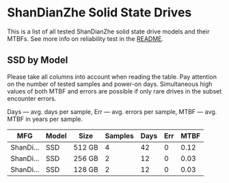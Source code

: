 ShanDianZhe Solid State Drives
==============================

This is a list of all tested ShanDianZhe solid state drive models and their MTBFs. See
more info on reliability test in the [README](https://github.com/linuxhw/SMART).

SSD by Model
------------

Please take all columns into account when reading the table. Pay attention on the
number of tested samples and power-on days. Simultaneous high values of both MTBF
and errors are possible if only rare drives in the subset encounter errors.

Days — avg. days per sample,
Err  — avg. errors per sample,
MTBF — avg. MTBF in years per sample.

| MFG       | Model              | Size   | Samples | Days  | Err   | MTBF |
|-----------|--------------------|--------|---------|-------|-------|------|
| ShanDi... | SSD                | 512 GB | 4       | 42    | 0     | 0.12   |
| ShanDi... | SSD                | 256 GB | 2       | 12    | 0     | 0.03   |
| ShanDi... | SSD                | 128 GB | 2       | 12    | 0     | 0.03   |
